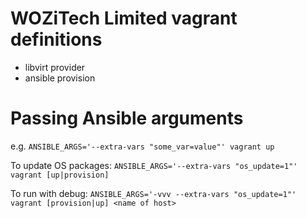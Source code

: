 # WOZiTech Limited vagrant definitions

* libvirt provider
* ansible provision

# Passing Ansible arguments
e.g. `ANSIBLE_ARGS='--extra-vars "some_var=value"' vagrant up`

To update OS packages:
`ANSIBLE_ARGS='--extra-vars "os_update=1"' vagrant [up|provision]`

To run with debug:
`ANSIBLE_ARGS='-vvv --extra-vars "os_update=1"' vagrant [provision|up] <name of host>`